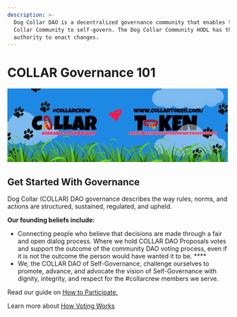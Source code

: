 ```yaml
---
description: >-
  Dog Collar DAO is a decentralized governance community that enables the Dog
  Collar Community to self-govern. The Dog Collar Community HODL has the sole
  authority to enact changes.
---
```


# COLLAR Governance 101

![](../../.gitbook/assets/1080x360.jpg)

## **Get Started With Governance**

Dog Collar \(COLLAR\) DAO governance describes the way rules, norms, and actions are structured, sustained, regulated, and upheld.

**Our founding beliefs include:**

* Connecting people who believe that decisions are made through a fair and open dialog process. Where we hold COLLAR DAO Proposals votes and support the outcome of the community DAO voting process, even if it is not the outcome the person would have wanted it to be. ****
* We, the COLLAR DAO of Self-Governance, challenge ourselves to promote, advance, and advocate the vision of Self-Governance with dignity, integrity, and respect for the \#collarcrew members we serve.

Read our guide on [How to Participate.](dog-collar-dao.md)

Learn more about [How Voting Works](../../community/community-engagment/how-voting-works.md)

